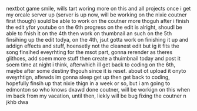 nextbot game
smile, wills tart woring more on this and all projects once i get my orcale server up
(server is up now, will be working on the nixie coutner first though)
sould be able to work on the coutner more thoguh after i finish the edit yfor youtube on the 6th
progress on the edit is alright, shoudl be able to fnish it on the 4th then work on thumbnail an such on the 5th
finsihing up the edit todya, on the 4th, jsut gotta work on finishing it up and addign effects and stuff, hoensetly not the cleanest edit but ig it fits the song
finsihed eveyrhting for the msot part, gonna rerender as theres glithces, add soem more stuff then create a thuimbnail today and post it soem time at night i think, afterwhich ill get back to coding on the 6th, maybe after some destiny thgouh since it is reset.
about ot upload it onyto eveyrhtign, aftewds im gonna sleep get up then get back to coding, hopefully finsih up that nixie thign in a week or so, but i am going to edmonton so who knows
dxawd
done coutner, will be workign on this when im back from my vacation, until then, liekly will be bug fixing the coutner
n jkhb
dwa
